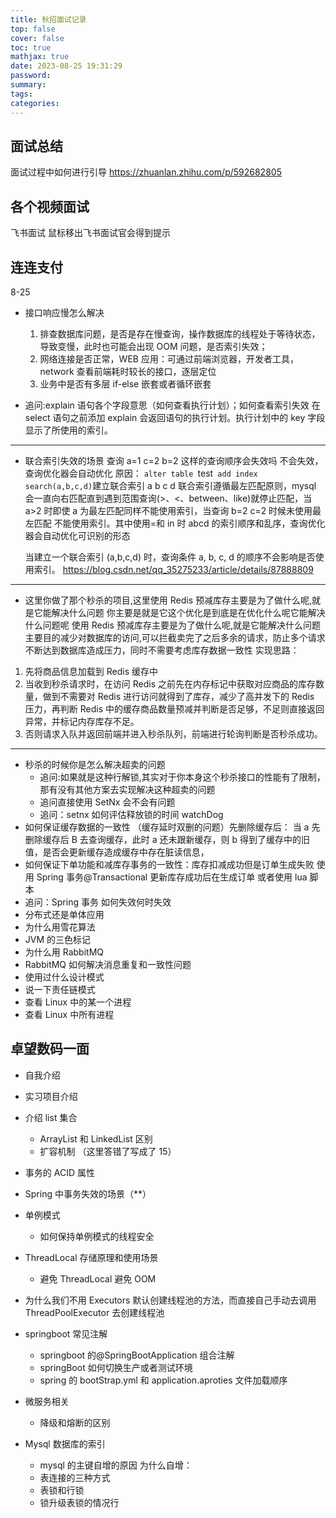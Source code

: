 ```yaml
---
title: 秋招面试记录
top: false
cover: false
toc: true
mathjax: true
date: 2023-08-25 19:31:29
password:
summary:
tags:
categories:
---
```


## 面试总结

面试过程中如何进行引导
https://zhuanlan.zhihu.com/p/592682805

## 各个视频面试

飞书面试 鼠标移出飞书面试官会得到提示

## 连连支付

8-25

- 接口响应慢怎么解决

  1. 排查数据库问题，是否是存在慢查询，操作数据库的线程处于等待状态，导致变慢，此时也可能会出现 OOM 问题，是否索引失效；
  2. 网络连接是否正常，WEB 应用：可通过前端浏览器，开发者工具，network 查看前端耗时较长的接口，逐层定位
  3. 业务中是否有多层 if-else 嵌套或者循环嵌套

- 追问:explain 语句各个字段意思（如何查看执行计划）；如何查看索引失效
  在 select 语句之前添加 explain 会返回语句的执行计划。执行计划中的 key 字段显示了所使用的索引。

---

- 联合索引失效的场景 查询 a=1 c=2 b=2 这样的查询顺序会失效吗
  不会失效，查询优化器会自动优化
  原因：
  `alter table `test` add index search(a,b,c,d)`建立联合索引 a b c d
  联合索引遵循最左匹配原则，mysql 会一直向右匹配直到遇到范围查询(>、<、between、like)就停止匹配，当 a>2 时即使 a 为最左匹配同样不能使用索引，当查询 b=2 c=2 时候未使用最左匹配 不能使用索引。其中使用=和 in 时 abcd 的索引顺序和乱序，查询优化器会自动优化可识别的形态

  当建立一个联合索引 (a,b,c,d) 时，查询条件 a, b, c, d 的顺序不会影响是否使用索引。
  https://blog.csdn.net/qq_35275233/article/details/87888809

---

- 这里你做了那个秒杀的项目,这里使用 Redis 预减库存主要是为了做什么呢,就是它能解决什么问题
  你主要是就是它这个优化是到底是在优化什么呢它能解决什么问题呢
  使用 Redis 预减库存主要是为了做什么呢,就是它能解决什么问题
  主要目的减少对数据库的访问,可以拦截卖完了之后多余的请求，防止多个请求不断达到数据库造成压力，同时不需要考虑库存数据一致性
  实现思路：

1. 先将商品信息加载到 Redis 缓存中
2. 当收到秒杀请求时，在访问 Redis 之前先在内存标记中获取对应商品的库存数量，做到不需要对 Redis 进行访问就得到了库存，减少了高并发下的 Redis 压力，再判断 Redis 中的缓存商品数量预减并判断是否足够，不足则直接返回异常，并标记内存库存不足。
3. 否则请求入队并返回前端并进入秒杀队列，前端进行轮询判断是否秒杀成功。

---

- 秒杀的时候你是怎么解决超卖的问题
  - 追问:如果就是这种行解锁,其实对于你本身这个秒杀接口的性能有了限制，那有没有其他方案去实现解决这种超卖的问题
  - 追问直接使用 SetNx 会不会有问题
  - 追问：setnx 如何评估释放锁的时间
    watchDog
- 如何保证缓存数据的一致性
  （缓存延时双删的问题）先删除缓存后：
  当 a 先删除缓存后 B 去查询缓存，此时 a 还未跟新缓存，则 b 得到了缓存中的旧值，是否会更新缓存造成缓存中存在脏读信息，
- 如何保证下单功能和减库存事务的一致性：库存扣减成功但是订单生成失败
  使用 Spring 事务@Transactional 更新库存成功后在生成订单 或者使用 lua 脚本
- 追问：Spring 事务 如何失效何时失效
- 分布式还是单体应用
- 为什么用雪花算法
- JVM 的三色标记
- 为什么用 RabbitMQ
- RabbitMQ 如何解决消息重复和一致性问题
- 使用过什么设计模式
- 说一下责任链模式
- 查看 Linux 中的某一个进程
- 查看 Linux 中所有进程

## 卓望数码一面

- 自我介绍

- 实习项目介绍

- 介绍 list 集合

  - ArrayList 和 LinkedList 区别
  - 扩容机制 （这里答错了写成了 15）

- 事务的 ACID 属性

- Spring 中事务失效的场景（\*\*）

- 单例模式

  - 如何保持单例模式的线程安全

- ThreadLocal 存储原理和使用场景

  - 避免 ThreadLocal 避免 OOM

- 为什么我们不用 Executors 默认创建线程池的方法，而直接自己手动去调用 ThreadPoolExecutor 去创建线程池

- springboot 常见注解

  - springboot 的@SpringBootApplication 组合注解
  - springBoot 如何切换生产或者测试环境
  - spring 的 bootStrap.yml 和 application.aproties 文件加载顺序

- 微服务相关

  - 降级和熔断的区别

- Mysql 数据库的索引
  - mysql 的主键自增的原因
    为什么自增：
  - 表连接的三种方式
  - 表锁和行锁
  - 锁升级表锁的情况行
